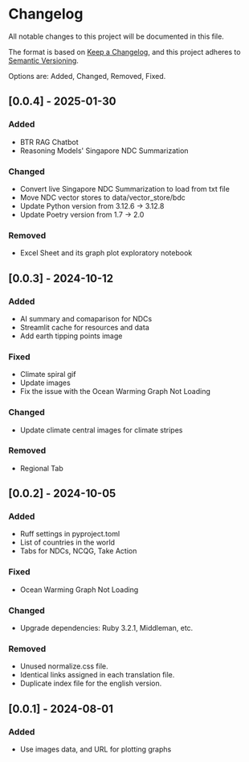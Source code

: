 # Changelog

All notable changes to this project will be documented in this file.

The format is based on [Keep a Changelog](https://keepachangelog.com/en/1.1.0/),
and this project adheres to [Semantic Versioning](https://semver.org/spec/v2.0.0.html).

Options are: Added, Changed, Removed, Fixed.

## [0.0.4] - 2025-01-30

### Added

- BTR RAG Chatbot
- Reasoning Models' Singapore NDC Summarization

### Changed

- Convert live Singapore NDC Summarization to load from txt file
- Move NDC vector stores to data/vector_store/bdc
- Update Python version from 3.12.6 -> 3.12.8
- Update Poetry version from 1.7 -> 2.0

### Removed

- Excel Sheet and its graph plot exploratory notebook

## [0.0.3] - 2024-10-12

### Added

- AI summary and comaparison for NDCs
- Streamlit cache for resources and data
- Add earth tipping points image

### Fixed

- Climate spiral gif
- Update images
- Fix the issue with the Ocean Warming Graph Not Loading

### Changed

- Update climate central images for climate stripes

### Removed

- Regional Tab

## [0.0.2] - 2024-10-05

### Added

- Ruff settings in pyproject.toml
- List of countries in the world
- Tabs for NDCs, NCQG, Take Action

### Fixed

- Ocean Warming Graph Not Loading

### Changed

- Upgrade dependencies: Ruby 3.2.1, Middleman, etc.

### Removed

- Unused normalize.css file.
- Identical links assigned in each translation file.
- Duplicate index file for the english version.

## [0.0.1] - 2024-08-01

### Added

- Use images data, and URL for plotting graphs
